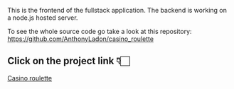 This is the frontend of the fullstack application.
The backend is working on a node.js hosted server.

To see the whole source code go take a look at this repository: https://github.com/AnthonyLadon/casino_roulette

## Click on the project link 👇🏻 

[Casino roulette](https://anthonyladon.github.io/play_casino_roulette/)
